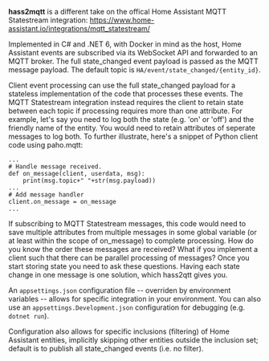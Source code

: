 **hass2mqtt** is a different take on the offical Home Assistant MQTT Statestream integration: https://www.home-assistant.io/integrations/mqtt_statestream/

Implemented in C# and .NET 6, with Docker in mind as the host, Home Assistant events are subscribed via its WebSocket API and forwarded to an MQTT broker. The full state_changed event payload is passed as the MQTT message payload. The default topic is `HA/event/state_changed/{entity_id}`.

Client event processing can use the full state_changed payload for a stateless implementation of the code that processes these events. The MQTT Statestream integration instead requires the client to retain state between each topic if processing requires more than one attribute. For example, let's say you need to log both the state (e.g. 'on' or 'off') and the friendly name of the entity. You would need to retain attributes of seperate messages to log both. To further illustrate, here's a snippet of Python client code using paho.mqtt:

```
...
# Handle message received.
def on_message(client, userdata, msg):
    print(msg.topic+" "+str(msg.payload))
...
# Add message handler
client.on_message = on_message
...
```
If subscribing to MQTT Statestream messages, this code would need to save multiple attributes from multiple messages in some global variable (or at least within the scope of on_message) to complete processing. How do you know the order these messages are received? What if you implement a client such that there can be parallel processing of messages? Once you start storing state you need to ask these questions. Having each state change in one message is one solution, which hass2qtt gives you.

An `appsettings.json` configuration file -- overriden by environment variables -- allows for specific integration in your environment. You can also use an `appsettings.Development.json` configuration for debugging (e.g. `dotnet run`).

Configuration also allows for specific inclusions (filtering) of Home Assistant entities, implicitly skipping other entities outside the inclusion set; default is to publish all state_changed events (i.e. no filter).
